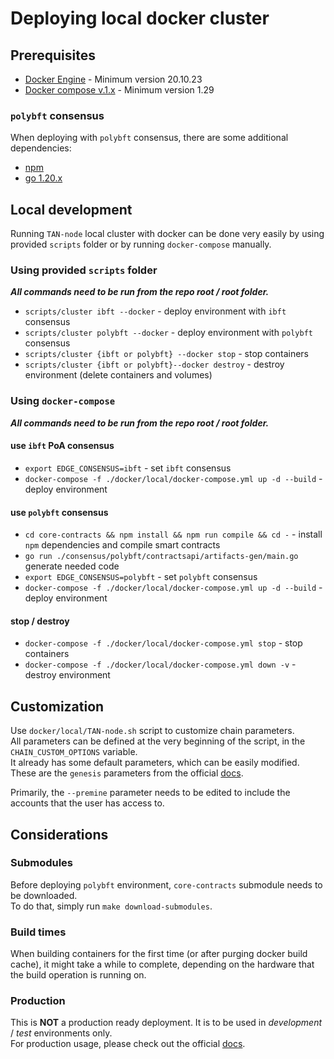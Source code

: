 # Deploying local docker cluster

## Prerequisites
* [Docker Engine](https://docs.docker.com/engine/install/) - Minimum version 20.10.23
* [Docker compose v.1.x](https://docs.docker.com/compose/install/) - Minimum version 1.29

### `polybft` consensus
When deploying with `polybft` consensus, there are some additional dependencies:
* [npm](https://nodejs.org/en/)
* [go 1.20.x](https://go.dev/dl/)

## Local development
Running `TAN-node` local cluster with docker can be done very easily by using provided `scripts` folder
or by running `docker-compose` manually.

### Using provided `scripts` folder
***All commands need to be run from the repo root / root folder.***

* `scripts/cluster ibft --docker` - deploy environment with `ibft` consensus
* `scripts/cluster polybft --docker` - deploy environment with `polybft` consensus
* `scripts/cluster {ibft or polybft} --docker stop` - stop containers
* `scripts/cluster {ibft or polybft}--docker destroy` - destroy environment (delete containers and volumes)

### Using `docker-compose`
***All commands need to be run from the repo root / root folder.***

#### use `ibft` PoA consensus
* `export EDGE_CONSENSUS=ibft` - set `ibft` consensus
* `docker-compose -f ./docker/local/docker-compose.yml up -d --build` - deploy environment

#### use `polybft` consensus
* `cd core-contracts && npm install && npm run compile && cd -` - install `npm` dependencies and compile smart contracts
* `go run ./consensus/polybft/contractsapi/artifacts-gen/main.go` generate needed code
* `export EDGE_CONSENSUS=polybft` - set `polybft` consensus
* `docker-compose -f ./docker/local/docker-compose.yml up -d --build` - deploy environment

#### stop / destroy 
* `docker-compose -f ./docker/local/docker-compose.yml stop` - stop containers
* `docker-compose -f ./docker/local/docker-compose.yml down -v` - destroy environment

## Customization
Use `docker/local/TAN-node.sh` script to customize chain parameters.    
All parameters can be defined at the very beginning of the script, in the `CHAIN_CUSTOM_OPTIONS` variable.   
It already has some default parameters, which can be easily modified. 
These are the `genesis` parameters from the official [docs](https://wiki.Taral.technology/docs/node/get-started/cli-commands#genesis-flags).  

Primarily, the `--premine` parameter needs to be edited to include the accounts that the user has access to.   

## Considerations

### Submodules
Before deploying `polybft` environment, `core-contracts` submodule needs to be downloaded.  
To do that, simply run `make download-submodules`.

### Build times
When building containers for the first time (or after purging docker build cache),
it might take a while to complete, depending on the hardware that the build operation is running on.

### Production
This is **NOT** a production ready deployment. It is to be used in *development* / *test* environments only.       
For production usage, please check out the official [docs](https://wiki.Taral.technology/docs/node/overview/). 

